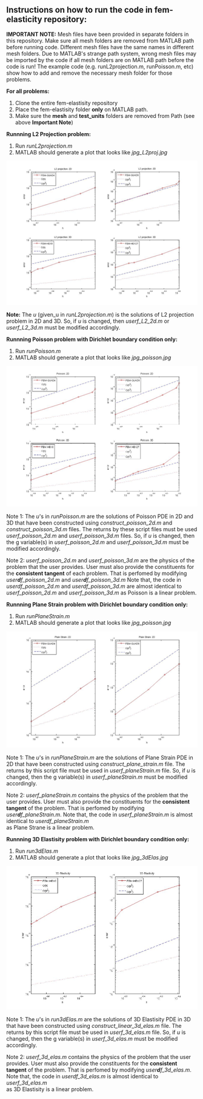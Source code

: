 ## Instructions on how to run the code in fem-elasticity repository:

**IMPORTANT NOTE:** 
Mesh files have been provided in separate folders in this repository. Make sure
all mesh folders are removed from MATLAB path before running code. Different mesh
files have the same names in different mesh folders. Due to MATLAB's strange path system, 
wrong mesh files may be imported by the code if all mesh folders are on MATLAB path 
before the code is run! The example code (e.g. runL2projection.m, runPoisson.m, etc) 
show how to add and remove the necessary mesh folder for those problems.

**For all problems:**

  1. Clone the entire fem-elastisity repository
  2. Place the fem-elastisity folder **only** on MATLAB path. 
  3. Make sure the **mesh** and **test_units** folders are removed from Path (see above 
   **Important Note**)

**Runnning L2 Projection problem:**

  1. Run _runL2projection.m_  
  2. MATLAB should generate a plot that looks like _jpg_L2proj.jpg_

  ![alt text][L2]

   [L2]: https://github.com/ArashMehraban/fem-elasticity/blob/master/jpg_L2proj.jpg "L2 projection"

 **Note:** The _u_ (given_u in _runL2projection.m_) is the solutions of L2 projection problem in 2D
       and 3D. So, if _u_ is changed, then _userf_L2_2d.m_ or _userf_L2_3d.m_ must be modified accordingly.


**Runnning Poisson problem with Dirichlet boundary condition only:**

   1. Run _runPoisson.m_  
   2. MATLAB should generate a plot that looks like _jpg_poisson.jpg_
  
  ![alt text][Poisson]

   [Poisson]: https://github.com/ArashMehraban/fem-elasticity/blob/master/jpg_poisson.jpg "Poisson with Dirichlet Boundary conditions only"

 Note 1: The _u_'s in _runPoisson.m_ are the solutions of Poisson PDE in 2D and 3D that 
         have been constructed using _construct_poisson_2d.m_ and 
         _construct_poisson_3d.m_ files. The returns by these script files
         must be used _userf_poisson_2d.m_ and _userf_poisson_3d.m_ files. So, if _u_ 
         is changed, then the g variable(s) in  _userf_poisson_2d.m_ and 
         _userf_poisson_3d.m_ must be modified accordingly.

Note 2:  _userf_poisson_2d.m_ and _userf_poisson_3d.m_ are the physics of the problem 
         that the user provides. User must also provide the constituents for the
         **consistent tangent** of each problem. That is perfomed by modifying 
         _user**d**f_poisson_2d.m_ and _user**d**f_poisson_3d.m_
         Note that, the code in _userdf_poisson_2d.m_ and _userdf_poisson_3d.m_ are 
         almost identical to _userf_poisson_2d.m_ and _userf_poisson_3d.m_ as Poisson 
         is a linear problem.


**Runnning Plane Strain problem with Dirichlet boundary condition only:**

   1. Run _runPlaneStrain.m_  
   2. MATLAB should generate a plot that looks like _jpg_poisson.jpg_
  
  ![alt text][Plane Strain]

   [Plane Strain]: https://github.com/ArashMehraban/fem-elasticity/blob/master/jpg_planeStrain.jpg "Plane Straine with Dirichlet Boundary conditions only"

 Note 1: The _u_'s in _runPlaneStrain.m_ are the solutions of Plane Strain PDE in 2D that 
         have been constructed using _construct_plane_strain.m_ file. The returns by this 
         script file must be used in _userf_planeStrain.m_ file. So, if _u_ is changed, 
         then the g variable(s) in  _userf_planeStrain.m_ must be modified accordingly.

 Note 2: _userf_planeStrain.m_  contains the physics of the problem that the user provides. 
         User must also provide the constituents for the **consistent tangent** of the
         problem. That is perfomed by modifying _user**d**f_planeStrain.m_. 
         Note that, the code in _userf_planeStrain.m_ is almost identical to _userdf_planeStrain.m_  
         as Plane Strane is a linear problem.

**Runnning 3D Elastisity problem with Dirichlet boundary condition only:**

   1. Run _run3dElas.m_  
   2. MATLAB should generate a plot that looks like _jpg_3dElas.jpg_
  
  ![alt text][3D Elastisity]

   [3D Elastisity]: https://github.com/ArashMehraban/fem-elasticity/blob/master/jpg_3dElas.jpg "3D Elastisity with Dirichlet Boundary conditions only"

 Note 1: The _u_'s in _run3dElas.m_ are the solutions of 3D Elastisity PDE in 3D that 
         have been constructed using _construct_linear_3d_elas.m_ file. The returns by this 
         script file must be used in _userf_3d_elas.m_ file. So, if _u_ is changed, 
         then the g variable(s) in  _userf_3d_elas.m_ must be modified accordingly.

 Note 2: _userf_3d_elas.m_  contains the physics of the problem that the user provides. 
         User must also provide the constituents for the **consistent tangent** of the
         problem. That is perfomed by modifying _user**d**f_3d_elas.m_. 
         Note that, the code in _userdf_3d_elas.m_ is almost identical to _userf_3d_elas.m_  
         as 3D Elastisity is a linear problem.


